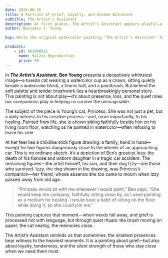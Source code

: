```yaml
---
date: 2024-06-26
title: A Portrait of Grief, Loyalty, and Unseen Witnesses
subtitle: The Artist's Assistant
description: At first glance, The Artist’s Assistant appears playful—a cat wearing a watercolor cup like a crown, watching quietly in a sunlit studio. But beneath the charm lies a story of profound loss and quiet companionship. Painted after the tragic loss of his fiancée and daughter in a car accident, this piece features the artist’s cat, Princess, faithfully watching him paint through grief. The childlike drawing in the foreground reflects a lost family, a surviving son, and Izzy the dog—Princess’s late companion. Tender, layered, and deeply personal, this work is a meditation on memory, resilience, and the silent witnesses who help carry us through.
author: Benjamin J. Young

buy: While the original watercolor painting 'The Artist's Assistant' has been sold, limited edition reproductions are still available in various sizes. This emotionally resonant piece continues to connect with collectors, and these high-quality prints offer a meaningful way to bring its story into your own space.

products:
    - id: 683098813
      name: 9x12in Reproduction
      price: 60
---
```


In ___The Artist’s Assistant___, **Ben Young** presents a deceptively whimsical image—a tuxedo cat wearing a watercolor cup as a crown, sitting quietly beside a watercolor block, a tennis ball, and a paintbrush. But behind the soft palette and tender brushwork lies a heartbreakingly personal story. This painting is not about play—it’s about presence, loss, and the quiet roles our companions play in helping us survive the unimaginable.

<!--more-->

The subject of the piece is Young’s cat, Princess. She was not just a pet, but a daily witness to his creative process—and, more importantly, to his healing. Painted from life, she is shown sitting faithfully beside him on his living room floor, watching as he painted in watercolor—often refusing to leave his side.

At her feet lies a childlike stick figure drawing: a family, hand in hand—except for two figures dangerously close to the wheels of an approaching car. This is no ordinary sketch. It’s a depiction of Ben’s greatest loss: the death of his fiancée and unborn daughter in a tragic car accident. The remaining figures—the artist himself, his son, and their dog Izzy—are those who survived. Izzy, the dog shown in the drawing, was Princess’s companion—her friend, whose absence she too came to mourn when Izzy passed away from old age.

> “Princess would sit with me whenever I would paint,” Ben says. “She would keep me company, faithfully sitting close by, as I used painting as a medium for healing. I would have a habit of sitting on the floor while doing it, so she could join me.”

This painting captures that moment—when words fall away, and grief is processed not with language, but through quiet rituals: the brush moving on paper, the cat nearby, the memories close.

The Artist’s Assistant reminds us that sometimes, the smallest presences bear witness to the heaviest moments. It is a painting about grief—but also about loyalty, tenderness, and the silent strength of those who stay close when we need them most.
